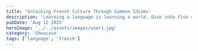 ```yaml
---
title: 'Unlocking French Culture Through Common Idioms'
description: 'Learning a language is learning a world. Dive into five common French idioms that will instantly improve your conversational fluency and deepen your cultural appreciation.'
pubDate: 'Aug 12 2025'
heroImage: '../../assets/images/user1.jpg'
category: 'Showcase'
tags: ['language', 'french']
---
```






